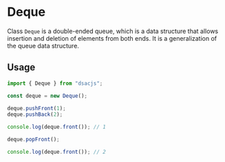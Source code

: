 # Deque

Class `Deque` is a double-ended queue, which is a data structure that allows insertion and deletion of elements from both ends. It is a generalization of the queue data structure.

## Usage

```js
import { Deque } from "dsacjs";

const deque = new Deque();

deque.pushFront(1);
deque.pushBack(2);

console.log(deque.front()); // 1

deque.popFront();

console.log(deque.front()); // 2
```
